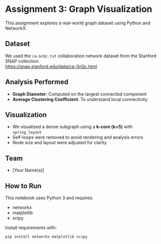 # Assignment 3: Graph Visualization

This assignment explores a real-world graph dataset using Python and NetworkX.

## Dataset
We used the `ca-GrQc.txt` collaboration network dataset from the Stanford SNAP collection:  
https://snap.stanford.edu/data/ca-GrQc.html

## Analysis Performed
- **Graph Diameter**: Computed on the largest connected component
- **Average Clustering Coefficient**: To understand local connectivity

## Visualization
- We visualized a dense subgraph using a **k-core (k=5)** with `spring_layout`
- Self-loops were removed to avoid rendering and analysis errors
- Node size and layout were adjusted for clarity

## Team
- [Your Name(s)]

## How to Run
This notebook uses Python 3 and requires:
- networkx
- matplotlib
- scipy

Install requirements with:
```bash
pip install networkx matplotlib scipy

